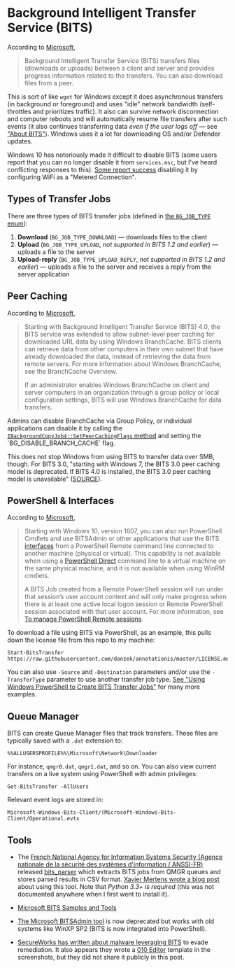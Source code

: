 # Background Intelligent Transfer Service (BITS)

According to [Microsoft](https://msdn.microsoft.com/en-us/library/windows/desktop/bb968799(v=vs.85).aspx),

> Background Intelligent Transfer Service (BITS) transfers files (downloads or uploads) between a client and server and provides progress information related to the transfers. You can also download files from a peer.

This is sort of like `wget` for Windows except it does asynchronous transfers (in background or foreground) and uses "idle" network bandwidth (self-throttles and prioritizes traffic). It also can survive network disconnection and computer reboots and will automatically resume file transfers after such events (it also continues transferring data *even if the user logs off* &mdash; see ["About BITS"](https://msdn.microsoft.com/en-us/library/windows/desktop/aa362708(v=vs.85).aspx)). Windows uses it a lot for downloading OS and/or Defender updates.

Windows 10 has notoriously made it difficult to disable BITS (some users report that you can no longer disable it from `services.msc`, but I've heard conflicting responses to this). [Some report success](https://superuser.com/a/1121161/102096) disabling it by configuring WiFi as a "Metered Connection".

## Types of Transfer Jobs

There are three types of BITS transfer jobs (defined in [the `BG_JOB_TYPE` enum](https://msdn.microsoft.com/en-us/library/windows/desktop/aa362811(v=vs.85).aspx)):

1. **Download** (`BG_JOB_TYPE_DOWNLOAD`) &mdash; downloads files to the client
2. **Upload** (`BG_JOB_TYPE_UPLOAD`, *not supported in BITS 1.2 and earlier*) &mdash; uploads a file to the server
3. **Upload-reply** (`BG_JOB_TYPE_UPLOAD_REPLY`, *not supported in BITS 1.2 and earlier*) &mdash; uploads a file to the server and receives a reply from the server application

## Peer Caching

According to [Microsoft](https://msdn.microsoft.com/en-us/library/windows/desktop/aa964314(v=vs.85).aspx),

> Starting with Background Intelligent Transfer Service (BITS) 4.0, the BITS service was extended to allow subnet-level peer caching for downloaded URL data by using Windows BranchCache. BITS clients can retrieve data from other computers in their own subnet that have already downloaded the data, instead of retrieving the data from remote servers. For more information about Windows BranchCache, see the BranchCache Overview.
>
> If an administrator enables Windows BranchCache on client and server computers in an organization through a group policy or local configuration settings, BITS will use Windows BranchCache for data transfers. 

Admins can disable BranchCache via Group Policy, or individual applications can disable it by calling the [`IBackgroundCopyJob4::SetPeerCachingFlags` method](https://msdn.microsoft.com/en-us/library/windows/desktop/aa964249(v=vs.85).aspx) and setting the `BG_DISABLE_BRANCH_CACHE` flag.

This does not stop Windows from using BITS to transfer data over SMB, though. For BITS 3.0, "starting with Windows 7, the BITS 3.0 peer caching model is deprecated. If BITS 4.0 is installed, the BITS 3.0 peer caching model is unavailable" ([SOURCE](https://msdn.microsoft.com/en-us/library/windows/desktop/aa362708(v=vs.85).aspx)).

## PowerShell & Interfaces

According to [Microsoft](https://msdn.microsoft.com/en-us/library/windows/desktop/aa363160(v=vs.85).aspx),

> Starting with Windows 10, version 1607, you can also run PowerShell Cmdlets and use BITSAdmin or other applications that use the BITS [interfaces](https://msdn.microsoft.com/en-us/library/windows/desktop/aa362819(v=vs.85).aspx) from a PowerShell Remote command line connected to another machine (physical or virtual). This capability is not available when using a [PowerShell Direct](https://msdn.microsoft.com/virtualization/hyperv_on_windows/user_guide/vmsession) command line to a virtual machine on the same physical machine, and it is not available when using WinRM cmdlets.
>
> A BITS Job created from a Remote PowerShell session will run under that session’s user account context and will only make progress when there is at least one active local logon session or Remote PowerShell session associated with that user account. For more information, see [To manage PowerShell Remote sessions](https://msdn.microsoft.com/en-us/library/windows/desktop/ee663885(v=vs.85).aspx#manage_ps_remote_sessions).

To download a file using BITS via PowerShell, as an example, this pulls down the license file from this repo to my machine:

    Start-BitsTransfer https://raw.githubusercontent.com/danzek/annotationis/master/LICENSE.md

You can also use `-Source` and `-Destination` parameters and/or use the `-TransferType` parameter to use another transfer job type. [See "Using Windows PowerShell to Create BITS Transfer Jobs"](https://msdn.microsoft.com/en-us/library/windows/desktop/ee663885(v=vs.85).aspx) for many more examples.

## Queue Manager

BITS can create Queue Manager files that track transfers. These files are typically saved with a `.dat` extension to:

    %%ALLUSERSPROFILE%%\Microsoft\Network\Downloader

For instance, `qmgr0.dat`, `qmgr1.dat`, and so on. You can also view current transfers on a live system using PowerShell with admin privileges:

    Get-BitsTransfer -AllUsers

Relevant event logs are stored in:

    Microsoft-Windows-Bits-Client/(Microsoft-Windows-Bits-Client/Operational.evtx

## Tools

 - The [French National Agency for Information Systems Security (Agence nationale de la sécurité des systèmes d'information / ANSSI-FR)](https://www.ssi.gouv.fr/) released [bits_parser](https://github.com/ANSSI-FR/bits_parser) which extracts BITS jobs from QMGR queues and stores parsed results in CSV format. [Xavier Mertens wrote a blog post](https://isc.sans.edu/forums/diary/Investigating+Microsoft+BITS+Activity/23281/) about using this tool. Note that *Python 3.3+ is required* (this was not documented anywhere when I first went to install it).

 - [Microsoft BITS Samples and Tools](https://msdn.microsoft.com/en-us/library/windows/desktop/aa362824(v=vs.85).aspx)

 - [The Microsoft BITSAdmin tool](https://msdn.microsoft.com/en-us/library/windows/desktop/aa362813(v=vs.85).aspx) is now deprecated but works with old systems like WinXP SP2 (BITS is now integrated into PowerShell).

 - [SecureWorks has written about malware leveraging BITS](https://www.secureworks.com/blog/malware-lingers-with-bits) to evade remediation. It also appears they wrote a [010 Editor](https://www.sweetscape.com/download/010editor/) template in the screenshots, but they did not share it publicly in this post.
